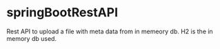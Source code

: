 # springBootRestAPI
Rest API to upload a file with meta data from in memeory db.
H2 is the in memory db used.
